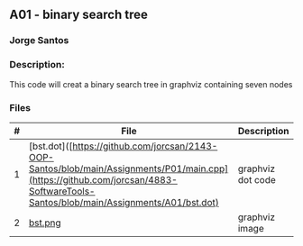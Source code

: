## A01 - binary search tree
### Jorge Santos
### Description:

This code will creat a binary search tree in graphviz containing seven nodes


### Files

|   #   | File            | Description                                        |
| :---: | --------------- | -------------------------------------------------- |
|   1   | [bst.dot]([https://github.com/jorcsan/2143-OOP-Santos/blob/main/Assignments/P01/main.cpp](https://github.com/jorcsan/4883-SoftwareTools-Santos/blob/main/Assignments/A01/bst.dot) | graphviz dot code     |
|   2   |  [bst.png](https://github.com/jorcsan/2143-OOP-Santos/blob/main/Assignments/P01/test.out) | graphviz image    |


